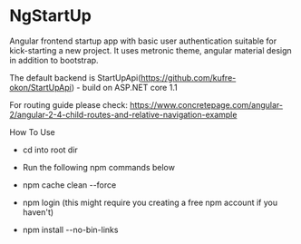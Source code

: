 # NgStartUp
Angular frontend startup app with basic user authentication suitable for kick-starting a new project. It uses metronic theme, angular material design in addition to bootstrap.

The default backend is StartUpApi(https://github.com/kufre-okon/StartUpApi) - build on ASP.NET core 1.1

For routing guide please check: https://www.concretepage.com/angular-2/angular-2-4-child-routes-and-relative-navigation-example

How To Use

- cd into root dir

- Run the following npm commands below

- npm cache clean --force

- npm login (this might require you creating a free npm account if you haven't)

- npm install --no-bin-links

